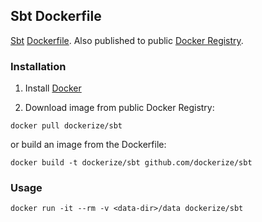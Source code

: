 ## Sbt Dockerfile

[Sbt](http://www.scala-sbt.org/) [Dockerfile](https://www.docker.io/learn/dockerfile/).  Also published to public [Docker Registry](https://index.docker.io/).

### Installation

1. Install [Docker](https://www.docker.io)

1. Download image from public Docker Registry: 

  ```
  docker pull dockerize/sbt
  ```

   or build an image from the Dockerfile: 
   
   ```
   docker build -t dockerize/sbt github.com/dockerize/sbt
   ```

### Usage

```
docker run -it --rm -v <data-dir>/data dockerize/sbt
```
